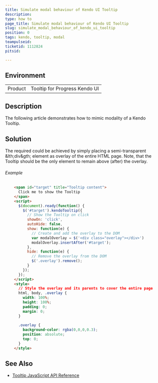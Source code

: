 ```yaml
---
title: Simulate modal behaviour of Kendo UI Tooltip
description: 
type: how to
page_title: Simulate modal behaviour of Kendo UI Tooltip
slug: simulate_modal_behaviour_of_kendo_ui_tooltip
position: 0
tags: kendo, tooltip, modal
teampulseid:
ticketid: 1112824
pitsid:

---
```


## Environment
<table>
 <tr>
  <td>Product</td>
  <td>Tooltip for Progress Kendo UI</td>
 </tr>
</table>


## Description 
The following article demonstrates how to mimic modality of a Kendo Tooltip.

## Solution
The required could be achieved by simply placing a semi-transparent &lth;div&gth; element as overlay of the entire HTML page. Note, that the Tooltip should be the only element to remain above (after) the overlay.

###### Example

````html
	<span id="target" title="Tooltip content">
	  Click me to show the Tooltip
	</span>
	<script>
	  $(document).ready(function() {
		$('#target').kendoTooltip({
		  // Show the Tooltip on click
		  showOn: 'click',
		  autoHide: false,
		  show: function(e) {
			// Create and add the overlay to the DOM
			var modalOverlay = $('<div class="overlay"></div>')
			modalOverlay.insertAfter('#target');
		  },
		  hide: function(e) {
		    // Remove the overlay from the DOM
			$('.overlay').remove();
		  }
		});
	  });
	</script>
	<style>
	  // Style the overlay and its parents to cover the entire page
	  html, body, .overlay {
		width: 100%;
		height: 100%;
		padding: 0;
		margin: 0;
	  }
	  
	  .overlay {
		background-color: rgba(0,0,0,0.3);
		position: absolute;
		top: 0;
	  }
	</style>
````

## See Also

* [Tooltip JavaScript API Reference](http://docs.telerik.com/kendo-ui/api/javascript/ui/tooltip)
